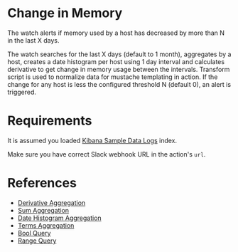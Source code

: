 # Change in Memory

The watch alerts if memory used by a host has decreased by more than N in the last X days.

The watch searches for the last X days (default to 1 month), aggregates by a host, creates a date histogram per host using 1 day interval and calculates derivative to get change in memory usage between the intervals. Transform script is used to normalize data for mustache templating in action. If the change for any host is less the configured threshold N (default 0), an alert is triggered.

# Requirements

It is assumed you loaded [Kibana Sample Data Logs](https://www.elastic.co/guide/en/kibana/current/add-sample-data.html) index.

Make sure you have correct Slack webhook URL in the action's `url`.

# References

* [Derivative Aggregation](https://www.elastic.co/guide/en/elasticsearch/reference/current/search-aggregations-pipeline-derivative-aggregation.html)
* [Sum Aggregation](https://www.elastic.co/guide/en/elasticsearch/reference/current/search-aggregations-metrics-sum-aggregation.html)
* [Date Histogram Aggregation](https://www.elastic.co/guide/en/elasticsearch/reference/current/search-aggregations-bucket-datehistogram-aggregation.html)
* [Terms Aggregation](https://www.elastic.co/guide/en/elasticsearch/reference/current/search-aggregations-bucket-terms-aggregation.html)
* [Bool Query](https://www.elastic.co/guide/en/elasticsearch/reference/current/query-dsl-bool-query.html)
* [Range Query](https://www.elastic.co/guide/en/elasticsearch/reference/current/query-dsl-range-query.html)

